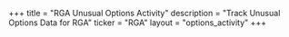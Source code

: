 +++
title = "RGA Unusual Options Activity"
description = "Track Unusual Options Data for RGA"
ticker = "RGA"
layout = "options_activity"
+++

